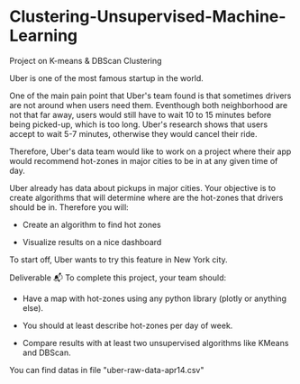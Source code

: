 # Clustering-Unsupervised-Machine-Learning
Project on K-means &amp; DBScan Clustering

Uber is one of the most famous startup in the world.

One of the main pain point that Uber's team found is that sometimes drivers are not around when users need them.
Eventhough both neighborhood are not that far away, users would still have to wait 10 to 15 minutes before being picked-up, which is too long. Uber's research shows that users accept to wait 5-7 minutes, otherwise they would cancel their ride.

Therefore, Uber's data team would like to work on a project where their app would recommend hot-zones in major cities to be in at any given time of day.

Uber already has data about pickups in major cities. Your objective is to create algorithms that will determine where are the hot-zones that drivers should be in. Therefore you will:

- Create an algorithm to find hot zones

- Visualize results on a nice dashboard

To start off, Uber wants to try this feature in New York city.

Deliverable 📬
To complete this project, your team should:


* Have a map with hot-zones using any python library (plotly or anything else).

* You should at least describe hot-zones per day of week.

* Compare results with at least two unsupervised algorithms like KMeans and DBScan.

You can find datas in file "uber-raw-data-apr14.csv"
